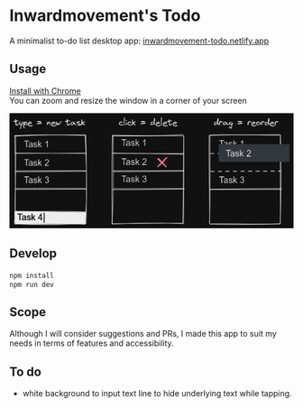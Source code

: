 # Inwardmovement's Todo
A minimalist to-do list desktop app: [inwardmovement-todo.netlify.app](https://inwardmovement-todo.netlify.app/)

## Usage
[Install with Chrome](https://support.google.com/chrome/answer/9658361)  
You can zoom and resize the window in a corner of your screen

![Usage](usage.png)

## Develop
```
npm install
npm run dev
```

## Scope
Although I will consider suggestions and PRs, I made this app to suit my needs in terms of features and accessibility.

## To do
- white background to input text line to hide underlying text while tapping.
